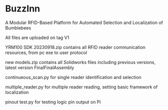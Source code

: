 # BuzzInn
A Modular RFID-Based Platform for Automated Selection and Localization of Bumblebees

All files are uploaded on tag V1

YRM100 SDK 20230918.zip contains all RFID reader communication resources, from pc exe to user protocol

new models.zip contains all Solidworks files including previous versions, latest version FinalFinalAssembly

continueous_scan.py for single reader identification and selection

multiple_reader.py for multiple reader reading, setting basic framework of localization

pinout test.py for testing logic pin output on Pi
